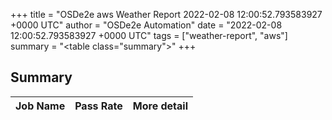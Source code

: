 +++
title = "OSDe2e aws Weather Report 2022-02-08 12:00:52.793583927 +0000 UTC"
author = "OSDe2e Automation"
date = "2022-02-08 12:00:52.793583927 +0000 UTC"
tags = ["weather-report", "aws"]
summary = "<table class=\"summary\"></table>"
+++
## Summary

| Job Name | Pass Rate | More detail |
|----------|-----------|-------------|





